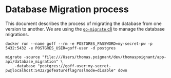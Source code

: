 # Database Migration process
This document describes the process of migrating the database from one version to another.
We are using the [`go-migrate` cli](https://github.com/golang-migrate/migrate/tree/master/cmd/migrate) to manage the database migrations.


```
docker run --name goff --rm -e POSTGRES_PASSWORD=my-secret-pw -p 5432:5432 -e POSTGRES_USER=goff-user -d postgres
```


```shell
migrate -source "file:///Users/thomas.poignant/dev/thomaspoignant/app-api/database_migration" \
    -database "postgres://goff-user:my-secret-pw@localhost:5432/gofeatureflag?sslmode=disable" down
```
